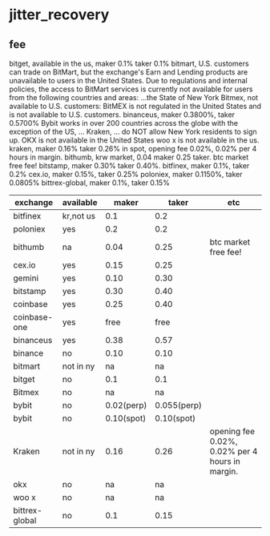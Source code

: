 # jitter_recovery

## fee
bitget, available in the us, maker 0.1% taker 0.1%
bitmart, U.S. customers can trade on BitMart, but the exchange's Earn and Lending products are unavailable to users in the United States.
Due to regulations and internal policies, the access to BitMart services is currently not available for users from the following countries and areas: ...the State of New York
Bitmex, not available to U.S. customers: BitMEX is not regulated in the United States and is not available to U.S. customers.
binanceus, maker 0.3800%, taker 0.5700%
Bybit works in over 200 countries across the globe with the exception of the US, ...
Kraken, ... do NOT allow New York residents to sign up.
OKX is not available in the United States
woo x is not available in the us.
kraken, maker 0.16% taker 0.26% in spot, opening fee 0.02%, 0.02% per 4 hours in margin.
bithumb, krw market, 0.04 maker 0.25 taker. btc market free fee!
bitstamp, maker 0.30% taker 0.40%.
bitfinex, maker 0.1%, taker 0.2%
cex.io, maker 0.15%, taker 0.25%
poloniex, maker 0.1150%, taker 0.0805%
bittrex-global, maker 0.1%, taker 0.15%

| exchange      | available | maker       | taker       | etc         |
| ------------- | --------- | ----------- | ----------- | ----------- |
| bitfinex      | kr,not us | 0.1         | 0.2         |             |
| poloniex      | yes       | 0.2         | 0.2         |             |
| bithumb       | na        | 0.04        | 0.25        | btc market free fee! |
| cex.io        | yes       | 0.15        | 0.25        |             |
| gemini        | yes       | 0.10        | 0.30        |             |
| bitstamp      | yes       | 0.30        | 0.40        |             |
| coinbase      | yes       | 0.25        | 0.40        |             |
| coinbase-one  | yes       | free        | free        |             |
| binanceus     | yes       | 0.38        | 0.57        |             |
| binance       | no        | 0.10        | 0.10        |             |
| bitmart       | not in ny | na          | na          |             |
| bitget        | no        | 0.1         | 0.1         |             |
| Bitmex        | no        | na          | na          |             |
| bybit         | no        | 0.02(perp)  | 0.055(perp) |             |
| bybit         | no        | 0.10(spot)  | 0.10(spot)  |             |
| Kraken        | not in ny | 0.16        | 0.26        | opening fee 0.02%, 0.02% per 4 hours in margin. |
| okx           | no        | na          | na          |             |
| woo x         | no        | na          | na          |             |
| bittrex-global| no        | 0.1         | 0.15        |             |



